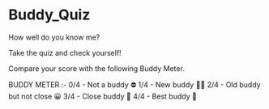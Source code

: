 # Buddy_Quiz
How well do you know me?

Take the quiz and check yourself!

Compare your score with the following Buddy Meter.

BUDDY METER :-
0/4 - Not a buddy ⛔
1/4 - New buddy 🤝🏻
2/4 - Old buddy but not close 😀
3/4 - Close buddy 🥳
4/4 - Best buddy 👑
